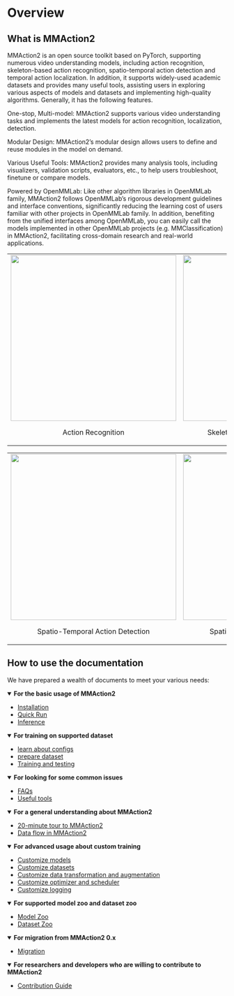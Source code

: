 # Overview

## What is MMAction2

MMAction2 is an open source toolkit based on PyTorch, supporting numerous video understanding models, including action recognition, skeleton-based action recognition, spatio-temporal action detection and temporal action localization. In addition, it supports widely-used academic datasets and provides many useful tools, assisting users in exploring various aspects of models and datasets and implementing high-quality algorithms. Generally, it has the following features.

One-stop, Multi-model: MMAction2 supports various video understanding tasks and implements the latest models for action recognition, localization, detection.

Modular Design: MMAction2’s modular design allows users to define and reuse modules in the model on demand.

Various Useful Tools: MMAction2 provides many analysis tools, including visualizers, validation scripts, evaluators, etc., to help users troubleshoot, finetune or compare models.

Powered by OpenMMLab: Like other algorithm libraries in OpenMMLab family, MMAction2 follows OpenMMLab’s rigorous development guidelines and interface conventions, significantly reducing the learning cost of users familiar with other projects in OpenMMLab family. In addition, benefiting from the unified interfaces among OpenMMLab, you can easily call the models implemented in other OpenMMLab projects (e.g. MMClassification) in MMAction2, facilitating cross-domain research and real-world applications.

<table><tr>
  <td><img src="https://github.com/open-mmlab/mmaction2/raw/1.x/resources/mmaction2_overview.gif" width="380px">
    <p style="text-align: center;">Action Recognition</p></td>
  <td><img src="https://user-images.githubusercontent.com/34324155/123989146-2ecae680-d9fb-11eb-916b-b9db5563a9e5.gif" width="380px"><br>
    <p style="text-align: center;">Skeleton-based Action Recognition</p></td>
</table></tr>
<table><tr>
  <td><img src="https://user-images.githubusercontent.com/30782254/155710881-bb26863e-fcb4-458e-b0c4-33cd79f96901.gif" width="380px">
    <p style="text-align: center;">Spatio-Temporal Action Detection</p></td>
  <td><img src="https://github.com/open-mmlab/mmaction2/raw/1.x/resources/spatio-temporal-det.gif" width="380px"><br>
    <p style="text-align: center;">Spatio-Temporal Action Detection</p></td>
</table></tr>

## How to use the documentation

We have prepared a wealth of documents to meet your various needs:

<details open>
<summary><b>For the basic usage of MMAction2</b></summary>

- [Installation](installation.md)
- [Quick Run](quick_run.md)
- [Inference](../user_guides/inference.md)

</details>

<details open>
<summary><b>For training on supported dataset</b></summary>

- [learn about configs](../user_guides/config.md)
- [prepare dataset](../user_guides/prepare_dataset.md)
- [Training and testing](../user_guides/train_test.md)

</details>

<details open>
<summary><b>For looking for some common issues</b></summary>

- [FAQs](faq.md)
- [Useful tools](../useful_tools.md)

</details>

<details open>
<summary><b>For a general understanding about MMAction2</b></summary>

- [20-minute tour to MMAction2](guide_to_framework.md)
- [Data flow in MMAction2](../advanced_guides/dataflow.md)

</details>

<details open>
<summary><b>For advanced usage about custom training</b></summary>

- [Customize models](../advanced_guides/customize_models.md)
- [Customize datasets](../advanced_guides/customize_dataset.md)
- [Customize data transformation and augmentation](../advanced_guides/customize_pipeline.md)
- [Customize optimizer and scheduler](../advanced_guides/customize_optimizer.md)
- [Customize logging](../advanced_guides/customize_logging.md)

</details>

<details open>
<summary><b>For supported model zoo and dataset zoo</b></summary>

- [Model Zoo](../model_zoo/modelzoo.md)
- [Dataset Zoo](../datasetzoo.md)

</details>

<details open>
<summary><b>For migration from MMAction2 0.x</b></summary>

- [Migration](../migration.md)

</details>

<details open>
<summary><b>For researchers and developers who are willing to contribute to MMAction2</b></summary>

- [Contribution Guide](contribution_guide.md)

</details>
